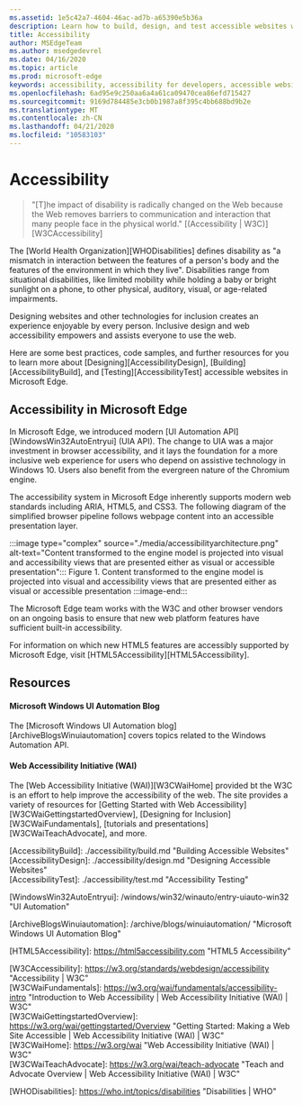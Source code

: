 ```yaml
---
ms.assetid: 1e5c42a7-4604-46ac-ad7b-a65390e5b36a
description: Learn how to build, design, and test accessible websites within Microsoft Edge.
title: Accessibility
author: MSEdgeTeam
ms.author: msedgedevrel
ms.date: 04/16/2020
ms.topic: article
ms.prod: microsoft-edge
keywords: accessibility, accessibility for developers, accessible websites, edge, web development, ARIA, developer, UIA, UI Automation
ms.openlocfilehash: 6ad95e9c250aa6a4a61ca09470cea86efd715427
ms.sourcegitcommit: 9169d784485e3cb0b1987a8f395c4bb688bd9b2e
ms.translationtype: MT
ms.contentlocale: zh-CN
ms.lasthandoff: 04/21/2020
ms.locfileid: "10583103"
---
```

# Accessibility  

> "\[T\]he impact of disability is radically changed on the Web because the Web removes barriers to communication and interaction that many people face in the physical world." [(Accessibility | W3C)][W3CAccessibility]  

The [World Health Organization][WHODisabilities] defines disability as "a mismatch in interaction between the features of a person's body and the features of the environment in which they live".  Disabilities range from situational disabilities, like limited mobility while holding a baby or bright sunlight on a phone, to other physical, auditory, visual, or age-related impairments.  

Designing websites and other technologies for inclusion creates an experience enjoyable by every person.  Inclusive design and web accessibility empowers and assists everyone to use the web.  

Here are some best practices, code samples, and further resources for you to learn more about [Designing][AccessibilityDesign], [Building][AccessibilityBuild], and [Testing][AccessibilityTest] accessible websites in Microsoft Edge.  

## Accessibility in Microsoft Edge  

In Microsoft Edge, we introduced modern [UI Automation API][WindowsWin32AutoEntryui] \(UIA API\).  The change to UIA was a major investment in browser accessibility, and it lays the foundation for a more inclusive web experience for users who depend on assistive technology in Windows 10.  Users also benefit from the evergreen nature of the Chromium engine.  

The accessibility system in Microsoft Edge inherently supports modern web standards including ARIA, HTML5, and CSS3.  The following diagram of the simplified browser pipeline follows webpage content into an accessible presentation layer.  

:::image type="complex" source="./media/accessibilityarchitecture.png" alt-text="Content transformed to the engine model is projected into visual and accessibility views that are presented either as visual or accessible presentation&quot;:::
   Figure 1.  Content transformed to the engine model is projected into visual and accessibility views that are presented either as visual or accessible presentation
:::image-end:::

<!--![Figure 1.  Content transformed to the engine model is projected into visual and accessibility views that are presented either as visual or accessible presentation][ImageAccessibilityArchitecture]  -->  

The Microsoft Edge team works with the W3C and other browser vendors on an ongoing basis to ensure that new web platform features have sufficient built-in accessibility.  

For information on which new HTML5 features are accessibly supported by Microsoft Edge, visit [HTML5Accessibility][HTML5Accessibility].  

## Resources  

#### Microsoft Windows UI Automation Blog  

The [Microsoft Windows UI Automation blog][ArchiveBlogsWinuiautomation] covers topics related to the Windows Automation API.  

#### Web Accessibility Initiative (WAI)  

The [Web Accessibility Initiative (WAI)][W3CWaiHome] provided bt the W3C is an effort to help improve the accessibility of the web.  The site provides a variety of resources for [Getting Started with Web Accessibility][W3CWaiGettingstartedOverview], [Designing for Inclusion][W3CWaiFundamentals], [tutorials and presentations][W3CWaiTeachAdvocate], and more.  


<!-- image links -->  

<!--[ImageAccessibilityArchitecture]: ./media/accessibilityarchitecture.png &quot;Figure 1: Content transformed to the engine model is projected into visual and accessibility views that are presented either as visual or accessible presentation&quot;  -->  

<!-- links -->  

[AccessibilityBuild]: ./accessibility/build.md &quot;Building Accessible Websites&quot;  
[AccessibilityDesign]: ./accessibility/design.md &quot;Designing Accessible Websites&quot;  
[AccessibilityTest]: ./accessibility/test.md &quot;Accessibility Testing&quot;  

[WindowsWin32AutoEntryui]: /windows/win32/winauto/entry-uiauto-win32 &quot;UI Automation&quot;  

[ArchiveBlogsWinuiautomation]: /archive/blogs/winuiautomation/ &quot;Microsoft Windows UI Automation Blog&quot;  

[HTML5Accessibility]: https://html5accessibility.com &quot;HTML5 Accessibility&quot;  

[W3CAccessibility]: https://w3.org/standards/webdesign/accessibility &quot;Accessibility | W3C&quot;  
[W3CWaiFundamentals]: https://w3.org/wai/fundamentals/accessibility-intro &quot;Introduction to Web Accessibility | Web Accessibility Initiative (WAI) | W3C&quot;  
[W3CWaiGettingstartedOverview]: https://w3.org/wai/gettingstarted/Overview &quot;Getting Started: Making a Web Site Accessible | Web Accessibility Initiative (WAI) | W3C&quot;  
[W3CWaiHome]: https://w3.org/wai &quot;Web Accessibility Initiative (WAI) | W3C&quot;  
[W3CWaiTeachAdvocate]: https://w3.org/wai/teach-advocate &quot;Teach and Advocate Overview | Web Accessibility Initiative (WAI) | W3C&quot;  

[WHODisabilities]: https://who.int/topics/disabilities &quot;Disabilities | WHO"  

